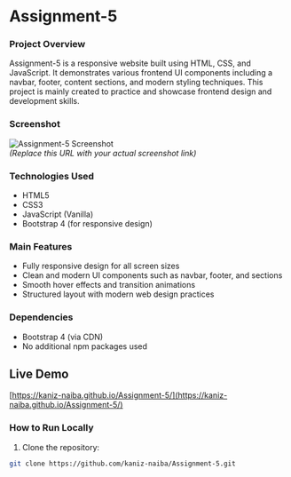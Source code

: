 # Assignment-5

### Project Overview
Assignment-5 is a responsive website built using HTML, CSS, and JavaScript. It demonstrates various frontend UI components including a navbar, footer, content sections, and modern styling techniques. This project is mainly created to practice and showcase frontend design and development skills.

### Screenshot
![Assignment-5 Screenshot](https://imgur.com/DUGfyIG)  
*(Replace this URL with your actual screenshot link)*

### Technologies Used
- HTML5
- CSS3
- JavaScript (Vanilla)
- Bootstrap 4 (for responsive design)

### Main Features
- Fully responsive design for all screen sizes
- Clean and modern UI components such as navbar, footer, and sections
- Smooth hover effects and transition animations
- Structured layout with modern web design practices

### Dependencies
- Bootstrap 4 (via CDN)
- No additional npm packages used

## Live Demo

[https://kaniz-naiba.github.io/Assignment-5/](https://kaniz-naiba.github.io/Assignment-5/)

### How to Run Locally
1. Clone the repository:  
```bash
git clone https://github.com/kaniz-naiba/Assignment-5.git

